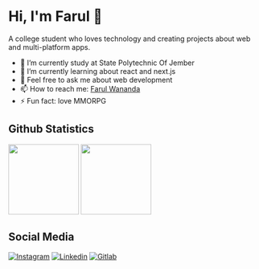 # Hi, I'm Farul 👋

A college student who loves technology and creating projects about web and multi-platform apps.

- 🔭 I’m currently study at State Polytechnic Of Jember
- 🌱 I’m currently learning about react and next.js
- 💬 Feel free to ask me about web development
- 📫 How to reach me: [Farul Wananda](https://www.linkedin.com/in/farulwananda/)
- ⚡ Fun fact: love MMORPG

## Github Statistics

<div>
  <img height="140" src="https://github-readme-stats.vercel.app/api?username=farulwananda&show_icons=true&theme=react&count_private=true&locale=en&hide=stars"  />
  
  <img height="140" src="https://github-readme-stats.vercel.app/api/wakatime?username=farulwananda&layout=compact&theme=react&langs_count=5" />
</div>

## Social Media

[![Instagram](https://img.shields.io/badge/Instagram-E4405F?style=for-the-badge&logo=instagram&logoColor=white)](https://www.instagram.com/farulwananda/)
[![Linkedin](https://img.shields.io/badge/LinkedIn-0077B5?style=for-the-badge&logo=linkedin&logoColor=white)](https://www.linkedin.com/in/farulwananda/)
[![Gitlab](https://img.shields.io/badge/GitLab-330F63?style=for-the-badge&logo=gitlab&logoColor=white)](https://gitlab.com/farulwananda)
